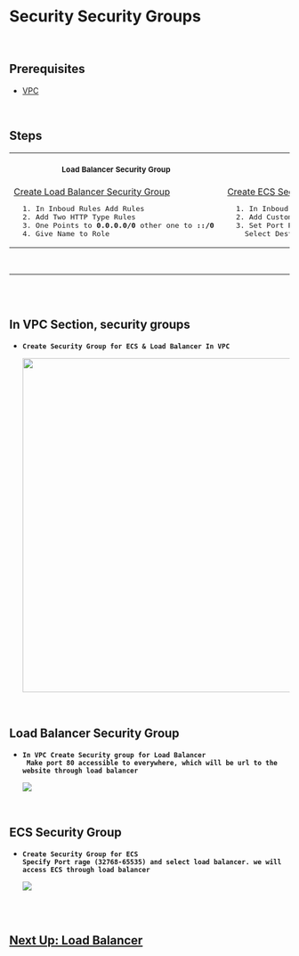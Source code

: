 # Security Security Groups

<br/>

## Prerequisites

- [VPC](https://github.com/edo92/AWS-ECS-Hosting-Pipeline/blob/docs/vpc/vpc.md#aws-vpc-virtual-private-network)

<br/>

## Steps

<table>
  <tr>
    <th align="center">
      <img width="441" height="1" />
      <p>
        <small>Load Balancer Security Group</small>
      </p>
    </th>
    <th align="center">
      <img width="441" height="1" />
      <p>
        <small>ECS Security Group</small>
      </p>
    </th>
  </tr>
  <tr>
    <td>
      <a
        href="https://github.com/edo92/AWS-ECS-Hosting-Pipeline/blob/docs/securitygroup/securitygroup.md#load-balancer-security-group"
        >Create Load Balancer Security Group</a
      >
      <pre>  1. In Inboud Rules Add Rules<br/>  2. Add Two HTTP Type Rules<br/>  3. One Points to <b>0.0.0.0/0</b> other one to <b>::/0</b> <br/>  4. Give Name to Role</pre>
    </td>
    <td>
      <a
        href="https://github.com/edo92/AWS-ECS-Hosting-Pipeline/blob/docs/securitygroup/securitygroup.md#ecs-security-group"
        >Create ECS Security Group</a
      >
      <pre>  1. In Inboud Rules Add Rule <br/>  2. Add Custom TCP Type Rule <br/>  3. Set Port Range <b>32768-65535</b> <br/>    Select Destination Load Balancer Security Group</pre>
    </td>
  </tr>
</table>

<br/>

---

<br/>
<br/>

## In VPC Section, security groups

- **`Create Security Group for ECS & Load Balancer In VPC`**
  <p align="center">
    <img src="https://github.com/edo92/AWS-ECS-Hosting-Pipeline/blob/docs/securitygroup/images/security-group-dashboard.png" height="600px"/>
  </p>

<br/>

## Load Balancer Security Group

- **`In VPC Create Security group for Load Balancer`**\
**` Make port 80 accessible to everywhere, which will be url to the website through load balancer`**
  <p>
   <img src="https://github.com/edo92/AWS-ECS-Hosting-Pipeline/blob/docs/securitygroup/images/security-group-loadbalancer.png"/>
 </p>

<br/>

## ECS Security Group

- **`Create Security Group for ECS`**\
  **`Specify Port rage (32768-65535) and select load balancer. we will access ECS through load balancer`**
  <p>
    <img src="https://github.com/edo92/AWS-ECS-Hosting-Pipeline/blob/docs/securitygroup/images/security-group-ecs.png"/>
  </p>

<br/>
<br/>

## [Next Up: Load Balancer](https://github.com/edo92/AWS-ECS-Hosting-Pipeline/blob/docs/loadbalancer/loadbalancer.md#create-load-balancer)
